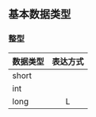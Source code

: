 ##  基本数据类型
### 整型

| 数据类型  | 表达方式 |
| ----- | :--: |
| short |      |
| int   |      |
| long  |  L   |
